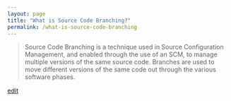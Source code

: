 ```yaml
---
layout: page
title: "What is Source Code Branching?"
permalink: /what-is-source-code-branching
---
```


> Source Code Branching is a technique used in Source Configuration Management, and enabled through the use of an SCM, to manage multiple versions of the same source code. Branches are used to move different versions of the same code out through the various software phases.

<p class="edit-term"><a href="https://github.com/and-digital/tech-definitions/blog/master/definitions/source-code/source-code-branching.md">edit</a></p>
